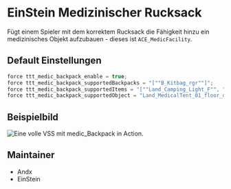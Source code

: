 # EinStein Medizinischer Rucksack

Fügt einem Spieler mit dem korrektem Rucksack die Fähigkeit hinzu ein medizinisches Objekt aufzubauen - dieses ist `ACE_MedicFacility`.

## Default Einstellungen

```c++
force ttt_medic_backpack_enable = true;
force ttt_medic_backpack_supportedBackpacks = "[""B_Kitbag_rgr""]";
force ttt_medic_backpack_supportedItems = "[""Land_Camping_Light_F"", ""Land_FirstAidKit_01_open_F"", ""Land_Defibrillator_F""]";
force ttt_medic_backpack_supportedObject = "Land_MedicalTent_01_floor_dark_F";
```

## Beispielbild

![Eine volle VSS mit medic_Backpack in Action.](https://i.imgur.com/3xIppv9.jpeg)

## Maintainer

- Andx
- EinStein
